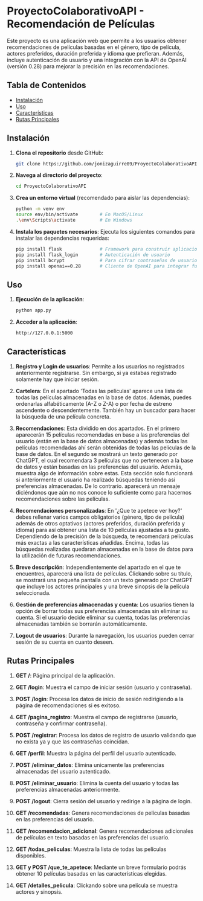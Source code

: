 # ProyectoColaborativoAPI - Recomendación de Películas

Este proyecto es una aplicación web que permite a los usuarios obtener recomendaciones de películas basadas en el género, tipo de película, actores preferidos, duración preferida y idioma que prefieran. Además, incluye autenticación de usuario y una integración con la API de OpenAI (versión 0.28) para mejorar la precisión en las recomendaciones.

## Tabla de Contenidos
- [Instalación](#instalación)
- [Uso](#uso)
- [Características](#características)
- [Rutas Principales](#rutas-principales)


## Instalación

1. **Clona el repositorio** desde GitHub:
    ```bash
    git clone https://github.com/jonizaguirre09/ProyectoColaborativoAPI.git
    ```
   
2. **Navega al directorio del proyecto**:
    ```bash
    cd ProyectoColaborativoAPI
    ```

3. **Crea un entorno virtual** (recomendado para aislar las dependencias):
    ```bash
    python -m venv env
    source env/bin/activate        # En MacOS/Linux
    .\env\Scripts\activate         # En Windows
    ```

4. **Instala los paquetes necesarios**:
   Ejecuta los siguientes comandos para instalar las dependencias requeridas:
   ```bash
   pip install flask              # Framework para construir aplicaciones web
   pip install flask_login        # Autenticación de usuario
   pip install bcrypt             # Para cifrar contraseñas de usuario
   pip install openai==0.28       # Cliente de OpenAI para integrar funcionalidades de IA

## Uso

1. **Ejecución de la aplicación**:
   ```bash
   python app.py
   
2. **Acceder a la aplicación**:
   ```bash
   http://127.0.0.1:5000

   
## Características

1. **Registro y Login de usuarios**:
   Permite a los usuarios no registrados anteriormente registrarse. Sin embargo, si ya estabas registrado solamente hay que iniciar sesión.

2. **Cartelera**:
   En el apartado 'Todas las películas' aparece una lista de todas las películas almacenadas en la base de datos. Además, puedes ordenarlas alfabéticamente (A-Z o Z-A) o por fecha de estreno ascendente o descendentemente. También hay un buscador para hacer la búsqueda de una película concreta.

3. **Recomendaciones**:
   Esta dividido en dos apartados. En el primero aparecerán 15 películas recomendadas en base a las preferencias del usuario (están en la base de datos almacenadas) y además todas las películas recomendadas ahí serán obtenidas de todas las películas de la base de datos.
   En el segundo se mostrará un texto generado por ChatGPT, el cual recomendara 3 películas que no pertenecen a la base de datos y están basadas en las preferencias del usuario. Además, muestra algo de información sobre estas.
   Esta sección solo funcionará si anteriormente el usuario ha realizado búsquedas teniendo así preferencias almacenadas. De lo contrario. aparecerá un mensaje diciéndonos que aún no nos conoce lo suficiente como para hacernos recomendaciones sobre las películas.

4. **Recomendaciones personalizadas**:
   En '¿Que te apetece ver hoy?' debes rellenar varios campos obligatorios (género, tipo de película) además de otros optativos (actores preferidos, duración preferida y idioma) para así obtener una lista de 10 películas ajustadas a tu gusto. Dependiendo de la precisión de la búsqueda, te recomendará películas más exactas a las características añadidas. 
   Encima, todas las búsquedas realizadas quedaran almacenadas en la base de datos para la utilización de futuras recomendaciones.

5. **Breve descripción**:
   Independientemente del apartado en el que te encuentres, aparecerá una lista de películas. Clickando sobre su título, se mostrará una pequeña pantalla con un texto generado por ChatGPT que incluye los actores principales y una breve sinopsis de la película seleccionada.

6. **Gestión de preferencias almacenadas y cuenta**:
   Los usuarios tienen la opción de borrar todas sus preferencias almacenadas sin eliminar su cuenta.
   Si el usuario decide eliminar su cuenta, todas las preferencias almacenadas también se borrarán automáticamente.

7. **Logout de usuarios**:
   Durante la navegación, los usuarios pueden cerrar sesión de su cuenta en cuanto deseen.


## Rutas Principales

1. **GET /**:
   Página principal de la aplicación.

2. **GET /login**:
   Muestra el campo de iniciar sesión (usuario y contraseña).

3. **POST /login**:
   Procesa los datos de inicio de sesión redirigiendo a la página de recomendaciones si es exitoso.

4. **GET /pagina_registro**:
   Muestra el campo de registrarse (usuario, contraseña y confirmar contraseña).

5. **POST /registrar**:
   Procesa los datos de registro de usuario validando que no exista ya y que las contraseñas coincidan.

6. **GET /perfil**:
   Muestra la página del perfil del usuario autenticado.

7. **POST /eliminar_datos**:
   Elimina unicamente las preferencias almacenadas del usuario autenticado.

8. **POST /eliminar_usuario**:
   Elimina la cuenta del usuario y todas las preferencias almacenadas anteriormente.

9. **POST /logout**:
   Cierra sesión del usuario y redirige a la página de login.

10. **GET /recomendadas**:
   Genera recomendaciones de películas basadas en las preferencias del usuario.

11. **GET /recomendacion_adicional**:
   Genera recomendaciones adicionales de películas en texto basadas en las preferencias del usuario.

12. **GET /todas_peliculas**:
   Muestra la lista de todas las películas disponibles.

13. **GET y POST /que_te_apetece**:
   Mediante un breve formulario podrás obtener 10 películas basadas en las características elegidas.

14. **GET /detalles_pelicula**:
   Clickando sobre una película se muestra actores y sinopsis.

